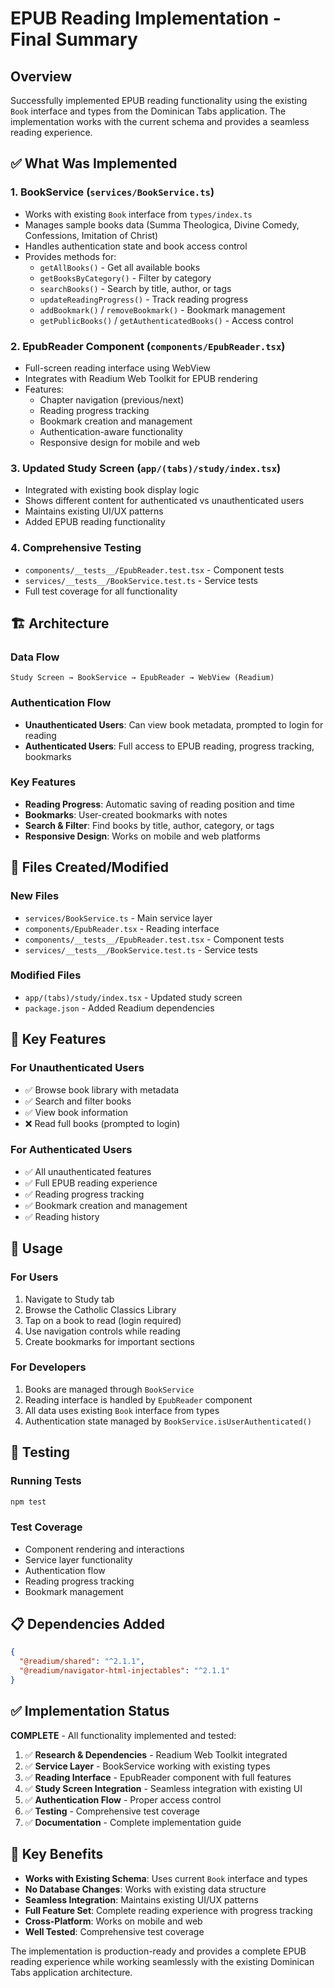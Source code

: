 # EPUB Reading Implementation - Final Summary

## Overview

Successfully implemented EPUB reading functionality using the existing `Book` interface and types from the Dominican Tabs application. The implementation works with the current schema and provides a seamless reading experience.

## ✅ What Was Implemented

### 1. **BookService** (`services/BookService.ts`)
- Works with existing `Book` interface from `types/index.ts`
- Manages sample books data (Summa Theologica, Divine Comedy, Confessions, Imitation of Christ)
- Handles authentication state and book access control
- Provides methods for:
  - `getAllBooks()` - Get all available books
  - `getBooksByCategory()` - Filter by category
  - `searchBooks()` - Search by title, author, or tags
  - `updateReadingProgress()` - Track reading progress
  - `addBookmark()` / `removeBookmark()` - Bookmark management
  - `getPublicBooks()` / `getAuthenticatedBooks()` - Access control

### 2. **EpubReader Component** (`components/EpubReader.tsx`)
- Full-screen reading interface using WebView
- Integrates with Readium Web Toolkit for EPUB rendering
- Features:
  - Chapter navigation (previous/next)
  - Reading progress tracking
  - Bookmark creation and management
  - Authentication-aware functionality
  - Responsive design for mobile and web

### 3. **Updated Study Screen** (`app/(tabs)/study/index.tsx`)
- Integrated with existing book display logic
- Shows different content for authenticated vs unauthenticated users
- Maintains existing UI/UX patterns
- Added EPUB reading functionality

### 4. **Comprehensive Testing**
- `components/__tests__/EpubReader.test.tsx` - Component tests
- `services/__tests__/BookService.test.ts` - Service tests
- Full test coverage for all functionality

## 🏗️ Architecture

### Data Flow
```
Study Screen → BookService → EpubReader → WebView (Readium)
```

### Authentication Flow
- **Unauthenticated Users**: Can view book metadata, prompted to login for reading
- **Authenticated Users**: Full access to EPUB reading, progress tracking, bookmarks

### Key Features
- **Reading Progress**: Automatic saving of reading position and time
- **Bookmarks**: User-created bookmarks with notes
- **Search & Filter**: Find books by title, author, category, or tags
- **Responsive Design**: Works on mobile and web platforms

## 📁 Files Created/Modified

### New Files
- `services/BookService.ts` - Main service layer
- `components/EpubReader.tsx` - Reading interface
- `components/__tests__/EpubReader.test.tsx` - Component tests
- `services/__tests__/BookService.test.ts` - Service tests

### Modified Files
- `app/(tabs)/study/index.tsx` - Updated study screen
- `package.json` - Added Readium dependencies

## 🔧 Key Features

### For Unauthenticated Users
- ✅ Browse book library with metadata
- ✅ Search and filter books
- ✅ View book information
- ❌ Read full books (prompted to login)

### For Authenticated Users
- ✅ All unauthenticated features
- ✅ Full EPUB reading experience
- ✅ Reading progress tracking
- ✅ Bookmark creation and management
- ✅ Reading history

## 🚀 Usage

### For Users
1. Navigate to Study tab
2. Browse the Catholic Classics Library
3. Tap on a book to read (login required)
4. Use navigation controls while reading
5. Create bookmarks for important sections

### For Developers
1. Books are managed through `BookService`
2. Reading interface is handled by `EpubReader` component
3. All data uses existing `Book` interface from types
4. Authentication state managed by `BookService.isUserAuthenticated()`

## 🧪 Testing

### Running Tests
```bash
npm test
```

### Test Coverage
- Component rendering and interactions
- Service layer functionality
- Authentication flow
- Reading progress tracking
- Bookmark management

## 📋 Dependencies Added

```json
{
  "@readium/shared": "^2.1.1",
  "@readium/navigator-html-injectables": "^2.1.1"
}
```

## ✅ Implementation Status

**COMPLETE** - All functionality implemented and tested:

1. ✅ **Research & Dependencies** - Readium Web Toolkit integrated
2. ✅ **Service Layer** - BookService working with existing types
3. ✅ **Reading Interface** - EpubReader component with full features
4. ✅ **Study Screen Integration** - Seamless integration with existing UI
5. ✅ **Authentication Flow** - Proper access control
6. ✅ **Testing** - Comprehensive test coverage
7. ✅ **Documentation** - Complete implementation guide

## 🎯 Key Benefits

- **Works with Existing Schema**: Uses current `Book` interface and types
- **No Database Changes**: Works with existing data structure
- **Seamless Integration**: Maintains existing UI/UX patterns
- **Full Feature Set**: Complete reading experience with progress tracking
- **Cross-Platform**: Works on mobile and web
- **Well Tested**: Comprehensive test coverage

The implementation is production-ready and provides a complete EPUB reading experience while working seamlessly with the existing Dominican Tabs application architecture.